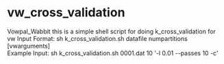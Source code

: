 vw_cross_validation
===================
Vowpal_Wabbit 
this is a simple shell script for doing k_cross_validation for vw
Input Format: sh k_cross_validation.sh datafile numpartitions [vwarguments]                    
Example Input: sh k_cross_validation.sh 0001.dat 10 '-l 0.01 --passes 10 -c'   
